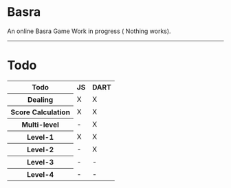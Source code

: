 Basra
=====
An online Basra Game
Work in progress ( Nothing works).
___
Todo
=====
<table>
  <tr>
    <th>Todo</th><th>JS</th><th>DART</th>
  </tr>
  <tr>
    <th>Dealing</th><td>X</td><td>X</td>
  </tr>
  <tr>
    <th>Score Calculation</th><td>X</td><td>X</td>
  </tr>
  <tr>
    <th>Multi-level</th><td>-</td><td>X</td>
  </tr>
  <tr>
    <th>Level-1</th><td>X</td><td>X</td>
  </tr>
  <tr>
    <th>Level-2 </th><td>-</td><td>X</td>
  </tr>
  <tr>
    <th>Level-3</th><td>-</td><td>-</td>
  </tr>
  <tr>
    <th>Level-4</th><td>-</td><td>-</td>
  </tr>
</table>
